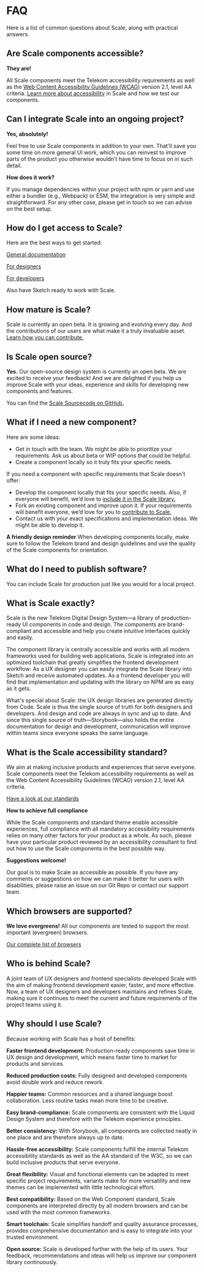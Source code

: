 # FAQ

Here is a list of common questions about Scale, along with practical answers.

## Are Scale components accessible?

**They are!**

All Scale components meet the Telekom accessibility requirements as well as the [Web Content Accessibility Guidelines (WCAG)](https://www.w3.org/TR/WCAG21/) version 2.1, level AA criteria.
<a href="./?path=/story/scale-for-developers-accessibility--page">Learn more about accessibility</a> in Scale and how we test our components.

## Can I integrate Scale into an ongoing project?

**Yes, absolutely!**

Feel free to use Scale components in addition to your own.
That'll save you some time on more general UI work, which you can reinvest to improve parts of the product you otherwise wouldn’t have time to focus on in such detail.

**How does it work?**

If you manage dependencies within your project with npm or yarn and use either a bundler (e.g., Webpack) or ESM, the integration is very simple and straightforward.
For any other case, please get in touch so we can advise on the best setup.

## How do I get access to Scale?

Here are the best ways to get started:

<a href="./?path=/story/scale-design-system--page">General documentation</a>

<a href="./?path=/story/scale-for-designers-getting-started--page">For designers</a>

<a href="./?path=/story/scale-for-developers-setup--page">For developers</a>

Also have Sketch ready to work with Scale.

## How mature is Scale?

Scale is currently an open beta. It is growing and evolving every day. And the contributions of our users are what make it a truly invaluable asset.
<a href="./?path=/story/community-contributing-to-scale--page">Learn how you can contribute.</a>

## Is Scale open source?

**Yes.**
Our open-source design system is currently an open beta.
We are excited to receive your feedback! And we are delighted if you help us improve Scale with your ideas, experience and skills for developing new components and features.

You can find the [Scale Sourcecode on GitHub.](https://github.com/telekom/scale/)

## What if I need a new component?

Here are some ideas:

- Get in touch with the team. We might be able to prioritize your requirements. Ask us about beta or WIP options that could be helpful.
- Create a component locally so it truly fits your specific needs.

If you need a component with specific requirements that Scale doesn't offer:

- Develop the component locally that fits your specific needs. Also, if everyone will benefit, we’d love to <a href="./?path=/story/community-contributing-to-scale--page">include it in the Scale library.</a>
- Fork an existing component and improve upon it. If your requirements will benefit everyone, we’d love for you to <a href="./?path=/story/community-contributing-to-scale--page">contribute to Scale.</a>
- Contact us with your exact specifications and implementation ideas. We might be able to develop it.

**A friendly design reminder**
When developing components locally, make sure to follow the Telekom brand and design guidelines and use the quality of the Scale components for orientation.

## What do I need to publish software?

You can include Scale for production just like you would for a local project.

## What is Scale exactly?

Scale is the new Telekom Digital Design System—a library of production-ready UI components in code and design. The components are brand-compliant and accessible and help you create intuitive interfaces quickly and easily.

The component library is centrally accessible and works with all modern frameworks used for building web applications. Scale is integrated into an optimized toolchain that greatly simplifies the frontend development workflow: As a UX designer you can easily integrate the Scale library into Sketch and receive automated updates. As a frontend developer you will find that implementation and updating with the library on NPM are as easy as it gets.

What's special about Scale: the UX design libraries are generated directly from Code. Scale is thus the single source of truth for both designers and developers. And design and code are always in sync and up to date. And since this single source of truth—Storybook—also holds the entire documentation for design and development, communication will improve within teams since everyone speaks the same language.

## What is the Scale accessibility standard?

We aim at making inclusive products and experiences that serve everyone.
Scale components meet the Telekom accessibility requirements as well as the Web Content Accessibility Guidelines (WCAG) version 2.1, level AA criteria.

<a href="./?path=/story/scale-for-developers-accessibility--page">Have a look at our standards</a>

**How to achieve full compliance**

While the Scale components and standard theme enable accessible experiences, full compliance with all mandatory accessibility requirements relies on many other factors for your product as a whole.
As such, please have your particular product reviewed by an accessibility consultant to find out how to use the Scale components in the best possible way.

**Suggestions welcome!**

Our goal is to make Scale as accessible as possible. If you have any comments or suggestions on how we can make it better for users with disabilities, please raise an issue on our Git Repo or contact our support team.

## Which browsers are supported?

**We love evergreens!**
All our components are tested to support the most important (evergreen) browsers.

<a href="./?path=/story/scale-for-developers-browser-support--page">Our complete list of browsers</a>

## Who is behind Scale?

A joint team of UX designers and frontend specialists developed Scale with the aim of making frontend development easier, faster, and more effective.
Now, a team of UX designers and developers maintains and refines Scale, making sure it continues to meet the current and future requirements of the project teams using it.

## Why should I use Scale?

Because working with Scale has a host of benefits:

**Faster frontend development:** Production-ready components save time in UX design and development, which means faster time to market for products and services.

**Reduced production costs:** Fully designed and developed components avoid double work and reduce rework.

**Happier teams:** Common resources and a shared language boost collaboration. Less routine tasks mean more time to be creative.

**Easy brand-compliance:** Scale components are consistent with the Liquid Design System and therefore with the Telekom experience principles.

**Better consistency:** With Storybook, all components are collected neatly in one place and are therefore always up to date.

**Hassle-free accessibility:** Scale components fulfill the internal Telekom accessibility standards as well as the AA standard of the W3C, so we can build inclusive products that serve everyone.

**Great flexibility:** Visual and functional elements can be adapted to meet specific project requirements, variants make for more versatility and new themes can be implemented with little technological effort.

**Best compatibility:** Based on the Web Component standard, Scale components are interpreted directly by all modern browsers and can be used with the most common frameworks.

**Smart toolchain:** Scale simplifies handoff and quality assurance processes, provides comprehensive documentation and is easy to integrate into your trusted environment.

**Open source:** Scale is developed further with the help of its users. Your feedback, recommendations and ideas will help us improve our component library continuously.
